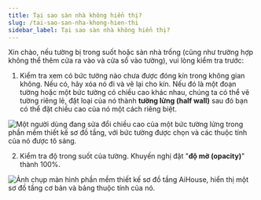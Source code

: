 ```yaml
---
title: Tại sao sàn nhà không hiển thị?
slug: /tai-sao-san-nha-khong-hien-thi
sidebar_label: Tại sao sàn nhà không hiển thị?
---
```


Xin chào, nếu tường bị trong suốt hoặc sàn nhà trống (cũng như trường hợp không thể thêm cửa ra vào và cửa sổ vào tường), vui lòng kiểm tra trước:

1. Kiểm tra xem có bức tường nào chưa được đóng kín trong không gian không. Nếu có, hãy xóa nó đi và vẽ lại cho kín. Nếu đó là một đoạn tường hoặc một bức tường có chiều cao khác nhau, chúng ta có thể vẽ tường riêng lẻ, đặt loại của nó thành **tường lửng (half wall)** sau đó bạn có thể đặt chiều cao của nó một cách riêng biệt.

![Một người dùng đang sửa đổi chiều cao của một bức tường lửng trong phần mềm thiết kế sơ đồ tầng, với bức tường được chọn và các thuộc tính của nó được tô sáng.](https://storage.googleapis.com/jegavn_kb/images/recCnGkxoePust9cV1751867534173)

2. Kiểm tra độ trong suốt của tường. Khuyến nghị đặt "**độ mờ (opacity)**" thành 100%.

![Ảnh chụp màn hình phần mềm thiết kế sơ đồ tầng AiHouse, hiển thị một sơ đồ tầng cơ bản và bảng thuộc tính của nó.](https://storage.googleapis.com/jegavn_kb/images/recCnGkxoePust9cV1751867534175)